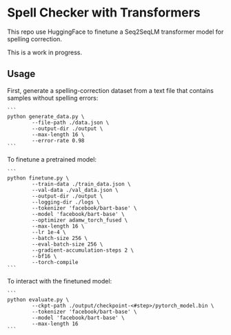 # Spell Checker with Transformers
This repo use HuggingFace to finetune a Seq2SeqLM transformer model for spelling correction. 

This is a work in progress. 

## Usage
First, generate a spelling-correction dataset from a text file that contains samples without spelling errors:

    ```
    python generate_data.py \
            --file-path ./data.json \
            --output-dir ./output \
            --max-length 16 \
            --error-rate 0.98
    ```
    
To finetune a pretrained model:

    ```
    python finetune.py \
            --train-data ./train_data.json \
            --val-data ./val_data.json \
            --output-dir ./output \
            --logging-dir ./logs \
            --tokenizer 'facebook/bart-base' \
            --model 'facebook/bart-base' \
            --optimizer adamw_torch_fused \
            --max-length 16 \
            --lr 1e-4 \
            --batch-size 256 \
            --eval-batch-size 256 \
            --gradient-accumulation-steps 2 \
            --bf16 \
            --torch-compile
    ```
    
  To interact with the finetuned model:

    ```
    python evaluate.py \
            --ckpt-path ./output/checkpoint-<#step>/pytorch_model.bin \
            --tokenizer 'facebook/bart-base' \
            --model 'facebook/bart-base' \
            --max-length 16
    ```
